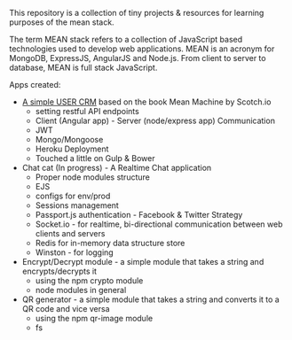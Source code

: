 This repository is a collection of tiny projects & resources for learning purposes of the mean stack.

The term MEAN stack refers to a collection of JavaScript based technologies used to develop web applications. MEAN is an acronym for MongoDB, ExpressJS, AngularJS and Node.js. From client to server to database, MEAN is full stack JavaScript. 

Apps created:

<ul>
	<li>
	<a target="_blank" href="https://user-crm--2016.herokuapp.com/"> A simple USER CRM</a> based on the book Mean Machine by Scotch.io
			<ul>
				<li>setting restful API endpoints</li>
				<li>Client (Angular app) - Server (node/express app) Communication</li>
				<li>JWT</li>
				<li>Mongo/Mongoose</li>
				<li>Heroku Deployment</li>
				<li>Touched a little on Gulp & Bower</li>
			</ul>
	</li>
	<li>Chat cat (In progress) - A Realtime Chat application
			<ul>
				<li>Proper node modules structure</li>
				<li>EJS</li>
				<li>configs for env/prod</li>
				<li>Sessions management</li>
				<li>Passport.js authentication - Facebook & Twitter Strategy</li>
				<li>Socket.io - for realtime, bi-directional communication between web clients and servers</li>
				<li>Redis for in-memory data structure store</li>
				<li>Winston - for logging</li>
			</ul>
	</li>
	<li>Encrypt/Decrypt module - a simple module that takes a string and encrypts/decrypts it
			<ul>
				<li>using the npm crypto module</li>
				<li>node modules in general</li>
			</ul>
	</li>
	<li> QR generator - a simple module that takes a string and converts it to a QR code and vice versa
			<ul>
				<li>using the npm qr-image module</li>
				<li> fs </li>
			</ul>
	</li>
</ul>
 




